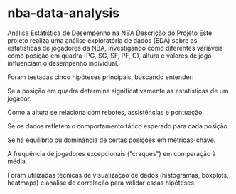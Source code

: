 # nba-data-analysis

Análise Estatística de Desempenho na NBA
Descrição do Projeto
Este projeto realiza uma análise exploratória de dados (EDA) sobre as estatísticas de jogadores da NBA, investigando como diferentes variáveis como posição em quadra (PG, SG, SF, PF, C), altura e valores de jogo influenciam o desempenho individual.

Foram testadas cinco hipóteses principais, buscando entender:

Se a posição em quadra determina significativamente as estatísticas de um jogador.

Como a altura se relaciona com rebotes, assistências e pontuação.

Se os dados refletem o comportamento tático esperado para cada posição.

Se há equilíbrio ou dominância de certas posições em métricas-chave.

A frequência de jogadores excepcionais ("craques") em comparação à média.

Foram utilizadas técnicas de visualização de dados (histogramas, boxplots, heatmaps) e análise de correlação para validar essas hipóteses.
